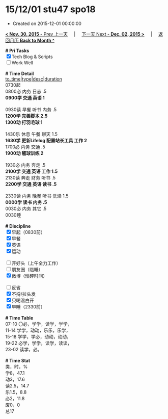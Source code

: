 # 15/12/01 stu47 spo18

- Created on 2015-12-01 00:00:00

[**< Nov. 30, 2015** - Prev 上一天](_archived/lifelogs/2015/11/d30.md) &nbsp; &nbsp; | &nbsp; &nbsp; [下一天 Next - **Dec. 02, 2015 >**](_archived/lifelogs/2015/12/d02.md) &nbsp; &nbsp; |  &nbsp; &nbsp; [返回月历 **Back to Month ^**](_archived/lifelogs/2015/12/index.md)
<br/><div><b># Pri Tasks</b></div><div><input checked="true" type="checkbox"/>Tech Blog &amp; Scripts</div><div><input type="checkbox"/>Work Well</div><div><br/></div><div><b># Time Detail</b></div><div><u>to_time|type|desc|duration</u></div><div>0730起</div><div>0800必 内务 日志 .5</div><div><b>0900学 交通 英语 1</b></div><div><br/></div><div>0930读 早餐 听书 内务 .5</div><div><b>1200学 完善脚本 2.5</b></div><div><b>1300动 打羽毛球 1</b></div><div><br/></div><div>1430乐 休息 午餐 聊天 1.5</div><div><b>1630学 更新Lifelog 配置站长工具 工作 2</b></div><div>1700必 内务 交通 .5</div><div><b>1900动 毽球训练 2</b></div><div><br/></div><div>1930必 内务 奔走 .5</div><div><b>2100学 交通 英语 工作 1.5</b></div><div>2130读 奔走 财务 听书 .5</div><div><b>2200学 交通 英语 读书 .5</b></div><div><br/></div><div>2330读 内务 晚餐 听书 洗澡 1.5</div><div><b>0000学 读书 内务 .5</b></div><div>0030必 内务 其它 .5</div><div>0030睡</div><div><br/></div><div><b># Discipline</b></div><div><input checked="true" type="checkbox"/>早起（0830前）</div><div><input checked="true" type="checkbox"/>早餐</div><div><input checked="true" type="checkbox"/>英语</div><div><input checked="true" type="checkbox"/>运动</div><div><br/></div><div><input type="checkbox"/>开好头（上午全力工作）</div><div><input type="checkbox"/>朋友圈（临睡）</div><div><input checked="true" type="checkbox"/>微博（琐碎时间）</div><div><br/></div><div><input type="checkbox"/>反省</div><div><input checked="true" type="checkbox"/>不捋/拉头发</div><div><input checked="true" type="checkbox"/>只喝温白开</div><div><input checked="true" type="checkbox"/>早睡（2330前）</div><div><br/></div><div><b># Time Table</b></div><div>07-10 〇必，学学，读学，学学，</div><div>11-14 学学，动动，乐乐，乐学，</div><div>15-18 学学，学必，动动，动动，</div><div>19-22 必学，学学，读学，读读，</div><div>23-02 读学，必。</div><div><br/></div><div><b># Time Stat</b></div><div>类，时，%</div><div>学8，47.1</div><div>动3，17.6</div><div>读2.5，14.7</div><div>乐1.5，8.8</div><div>必2，11.8</div><div>废0，0</div><div>总17</div>
